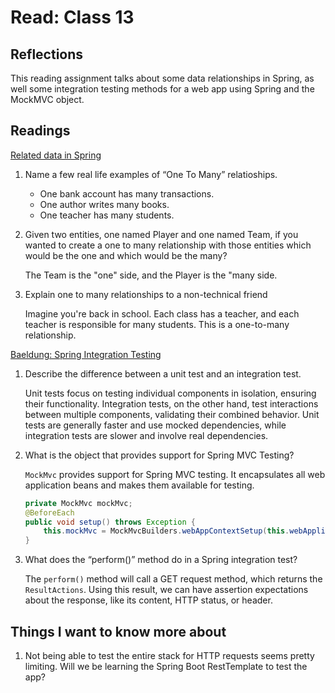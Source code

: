 # Read: Class 13

## Reflections

This reading assignment talks about some data relationships in Spring, as well some integration testing methods for a web app using Spring and the MockMVC object.

## Readings

[Related data in Spring](https://www.baeldung.com/spring-data-rest-relationships)

1. Name a few real life examples of “One To Many” relatioships.

    - One bank account has many transactions.
    - One author writes many books.
    - One teacher has many students.

2. Given two entities, one named Player and one named Team, if you wanted to create a one to many relationship with those entities which would be the one and which would be the many?

   The Team is the "one" side, and the Player is the "many side.

3. Explain one to many relationships to a non-technical friend

   Imagine you're back in school. Each class has a teacher, and each teacher is responsible for many students. This is a one-to-many relationship.

[Baeldung: Spring Integration Testing](https://www.baeldung.com/integration-testing-in-spring)

1. Describe the difference between a unit test and an integration test.

    Unit tests focus on testing individual components in isolation, ensuring their functionality. Integration tests, on the other hand, test interactions between multiple components, validating their combined behavior. Unit tests are generally faster and use mocked dependencies, while integration tests are slower and involve real dependencies.

2. What is the object that provides support for Spring MVC Testing?

    `MockMvc` provides support for Spring MVC testing. It encapsulates all web application beans and makes them available for testing.

    ```Java
    private MockMvc mockMvc;
    @BeforeEach
    public void setup() throws Exception {
        this.mockMvc = MockMvcBuilders.webAppContextSetup(this.webApplicationContext).build();
    }
    ```

3. What does the “perform()” method do in a Spring integration test?

    The `perform()` method will call a GET request method, which returns the `ResultActions`. Using this result, we can have assertion expectations about the response, like its content, HTTP status, or header.

## Things I want to know more about

1. Not being able to test the entire stack for HTTP requests seems pretty limiting. Will we be learning the Spring Boot RestTemplate to test the app?
